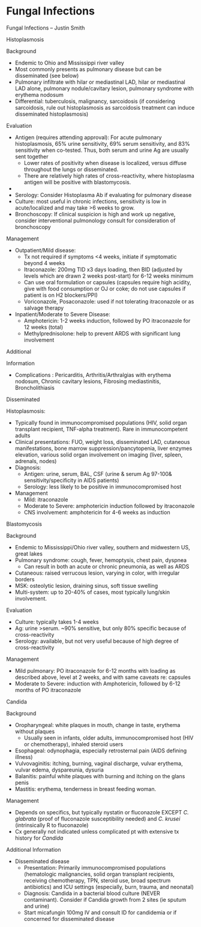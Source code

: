 # Fungal Infections

Fungal Infections – Justin Smith

Histoplasmosis

Background

-   Endemic to Ohio and Mississippi river valley
-   Most commonly presents as pulmonary disease but can be disseminated
    (see below)
-   Pulmonary infiltrate with hilar or mediastinal LAD, hilar or
    mediastinal LAD alone, pulmonary nodule/cavitary lesion, pulmonary
    syndrome with erythema nodosum
-   Differential: tuberculosis, malignancy, sarcoidosis (if considering
    sarcoidosis, rule out histoplasmosis as sarcoidosis treatment can
    induce disseminated histoplasmosis)

Evaluation

-   Antigen (requires attending approval): For acute pulmonary
    histoplasmosis, 65% urine sensitivity, 69% serum sensitivity, and
    83% sensitivity when co-tested. Thus, both serum and urine Ag are
    usually sent together
    -   Lower rates of positivity when disease is localized, versus
        diffuse throughout the lungs or disseminated.
    -   There are relatively high rates of cross-reactivity, where
        histoplasma antigen will be positive with blastomycosis.
-
-   Serology: Consider Histoplasma Ab if evaluating for pulmonary
    disease
-   Culture: most useful in chronic infections, sensitivity is low in
    acute/localized and may take >6 weeks to grow.
-   Bronchoscopy: If clinical suspicion is high and work up negative,
    consider interventional pulmonology consult for consideration of
    bronchoscopy

Management

-   Outpatient/Mild disease:
    -   Tx not required if symptoms \<4 weeks, initiate if symptomatic
        beyond 4 weeks
    -   Itraconazole: 200mg TID x3 days loading, then BID (adjusted by
        levels which are drawn 2 weeks post-start) for 6-12 weeks
        minimum
    -   Can use oral formulation or capsules (capsules require high
        acidity, give with food consumption or OJ or coke; do not use
        capsules if patient is on H2 blockers/PPI)
    -   Voriconazole, Posaconazole: used if not tolerating itraconazole
        or as salvage therapy
-   Inpatient/Moderate to Severe Disease:
    -   Amphotericin: 1-2 weeks induction, followed by PO itraconazole
        for 12 weeks (total)
    -   Methylprednisolone: help to prevent ARDS with significant lung
        involvement

Additional

Information

-   Complications
    :
    Pericarditis, Arthritis/Arthralgias with erythema nodosum, Chronic
    cavitary lesions, Fibrosing mediastinitis, Broncholithiasis

Disseminated

Histoplasmosis:

-   Typically found in immunocompromised populations (HIV, solid organ
    transplant recipient, TNF-alpha treatment). Rare in immunocompetent
    adults
-   Clinical presentations: FUO, weight loss, disseminated LAD,
    cutaneous manifestations, bone marrow suppression/pancytopenia,
    liver enzymes elevation, various solid organ involvement on imaging
    (liver, spleen, adrenals, nodes)
-   Diagnosis:
    -   Antigen: urine, serum, BAL, CSF (urine & serum Ag 97-100&
        sensitivity/specificity in AIDS patients)
    -   Serology: less likely to be positive in immunocompromised host
-   Management
    -   Mild: itraconazole
    -   Moderate to Severe: amphotericin induction followed by
        itraconazole
    -   CNS involvement: amphotericin for 4-6 weeks as induction

Blastomycosis

Background

-   Endemic to Mississippi/Ohio river valley, southern and midwestern
    US, great lakes
-   Pulmonary syndrome: cough, fever, hemoptysis, chest pain, dyspnea
    -   Can result in both an acute or chronic pneumonia, as well as
        ARDS
-   Cutaneous: raised verrucous lesion, varying in color, with irregular
    borders
-   MSK: osteolytic lesion, draining sinus, soft tissue swelling
-   Multi-system: up to 20-40% of cases, most typically lung/skin
    involvement.

Evaluation

-   Culture: typically takes 1-4 weeks
-   Ag: urine >serum. \~90% sensitive, but only 80% specific because of
    cross-reactivity
-   Serology: available, but not very useful because of high degree of
    cross-reactivity

Management

-   Mild pulmonary: PO itraconazole for 6-12 months with loading as
    described above, level at 2 weeks, and with same caveats re:
    capsules
-   Moderate to Severe: induction with Amphotericin, followed by 6-12
    months of PO itraconazole

Candida

Background

-   Oropharyngeal: white plaques in mouth, change in taste, erythema
    without plaques
    -   Usually seen in infants, older adults, immunocompromised host
        (HIV or chemotherapy), inhaled steroid users
-   Esophageal: odynophagia, especially retrosternal pain (AIDS defining
    illness)
-   Vulvovaginitis: itching, burning, vaginal discharge, vulvar
    erythema, vulvar edema, dyspareunia, dysuria
-   Balanitis: painful white plaques with burning and itching on the
    glans penis
-   Mastitis: erythema, tenderness in breast feeding woman.

Management

-   Depends on specifics, but typically nystatin or fluconazole EXCEPT
    *C. glabrata* (proof of fluconazole susceptibility needed) and *C.
    krusei* (intrinsically R to fluconazole)
-   Cx generally not indicated unless complicated pt with extensive tx
    history for *Candida*

Additional Information

-   Disseminated
    disease
    -   Presentation: Primarily immunocompromised populations
        (hematologic malignancies, solid organ transplant recipients,
        receiving chemotherapy, TPN, steroid use, broad spectrum
        antibiotics) and ICU settings (especially, burn, trauma, and
        neonatal)
    -   Diagnosis: Candida in a bacterial blood culture (NEVER
        contaminant). Consider if Candida growth from 2 sites (ie sputum
        and urine)
    -   Start micafungin 100mg IV and consult ID for candidemia or if
        concerned for disseminated disease
